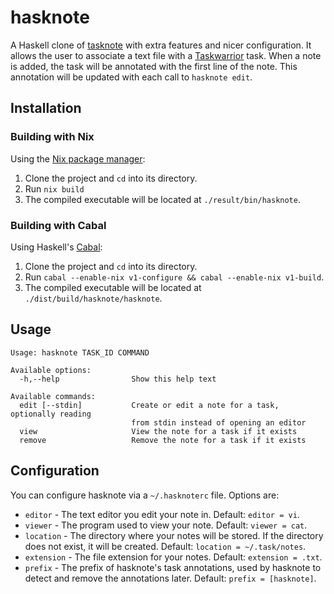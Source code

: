 hasknote
========

A Haskell clone of [tasknote](https://github.com/mikebobroski/tasknote) with extra features and nicer configuration. It allows the user to associate a text file with a [Taskwarrior](https://taskwarrior.org/) task. When a note is added, the task will be annotated with the first line of the note. This annotation will be updated with each call to `hasknote edit`.

## Installation

### Building with Nix

Using the [Nix package manager](https://nixos.org/nix/):

1. Clone the project and `cd` into its directory.
2. Run `nix build`
3. The compiled executable will be located at `./result/bin/hasknote`.

### Building with Cabal

Using Haskell's [Cabal](https://www.haskell.org/cabal/):

1. Clone the project and `cd` into its directory.
2. Run `cabal --enable-nix v1-configure && cabal --enable-nix v1-build`.
3. The compiled executable will be located at `./dist/build/hasknote/hasknote`.

## Usage

```
Usage: hasknote TASK_ID COMMAND

Available options:
  -h,--help                Show this help text

Available commands:
  edit [--stdin]           Create or edit a note for a task, optionally reading
                           from stdin instead of opening an editor
  view                     View the note for a task if it exists
  remove                   Remove the note for a task if it exists
```

## Configuration

You can configure hasknote via a `~/.hasknoterc` file. Options are:

- `editor` - The text editor you edit your note in. Default: `editor = vi`.
- `viewer` - The program used to view your note. Default: `viewer = cat`.
- `location` - The directory where your notes will be stored. If the directory does not exist, it will be created. Default: `location = ~/.task/notes`.
- `extension` - The file extension for your notes. Default: `extension = .txt`.
- `prefix` - The prefix of hasknote's task annotations, used by hasknote to detect and remove the annotations later. Default: `prefix = [hasknote]`.
